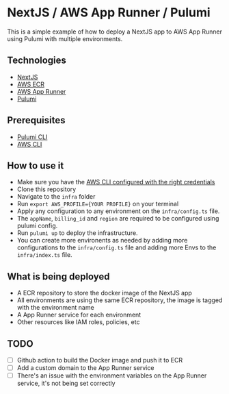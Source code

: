 # NextJS / AWS App Runner / Pulumi

This is a simple example of how to deploy a NextJS app to AWS App Runner using Pulumi with multiple environments.

## Technologies

- [NextJS](https://nextjs.org/)
- [AWS ECR](https://aws.amazon.com/ecr/)
- [AWS App Runner](https://aws.amazon.com/apprunner/)
- [Pulumi](https://www.pulumi.com/)

## Prerequisites

- [Pulumi CLI](https://www.pulumi.com/docs/get-started/install/)
- [AWS CLI](https://docs.aws.amazon.com/cli/latest/userguide/install-cliv2.html)

## How to use it

- Make sure you have the [AWS CLI configured with the right credentials](https://docs.aws.amazon.com/cli/latest/userguide/cli-configure-quickstart.html)
- Clone this repository
- Navigate to the `infra` folder
- Run `export AWS_PROFILE={YOUR PROFILE}` on your terminal
- Apply any configuration to any environment on the `infra/config.ts` file.
- The `appName`, `billing_id` and `region` are required to be configured using pulumi config.
- Run `pulumi up` to deploy the infrastructure.
- You can create more environents as needed by adding more configurations to the `infra/config.ts` file and adding more Envs to the `infra/index.ts` file.

## What is being deployed

- A ECR repository to store the docker image of the NextJS app
- All environments are using the same ECR repository, the image is tagged with the environment name
- A App Runner service for each environment
- Other resources like IAM roles, policies, etc

## TODO

- [ ] Github action to build the Docker image and push it to ECR
- [ ] Add a custom domain to the App Runner service
- [ ] There's an issue with the environment variables on the App Runner service, it's not being set correctly
